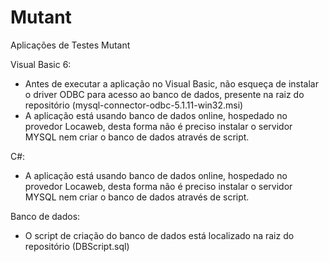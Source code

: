 # Mutant
Aplicações de Testes Mutant

Visual Basic 6: 
  - Antes de executar a aplicação no Visual Basic, não esqueça de instalar o driver ODBC para acesso ao banco de dados, 
    presente na raiz do repositório (mysql-connector-odbc-5.1.11-win32.msi)
  - A aplicação está usando banco de dados online, hospedado no provedor Locaweb, desta forma não é preciso instalar 
    o servidor MYSQL nem criar o banco de dados através de script.

C#:
  - A aplicação está usando banco de dados online, hospedado no provedor Locaweb, desta forma não é preciso instalar 
    o servidor MYSQL nem criar o banco de dados através de script.

Banco de dados:
  - O script de criação do banco de dados está localizado na raiz do repositório (DBScript.sql)
  
